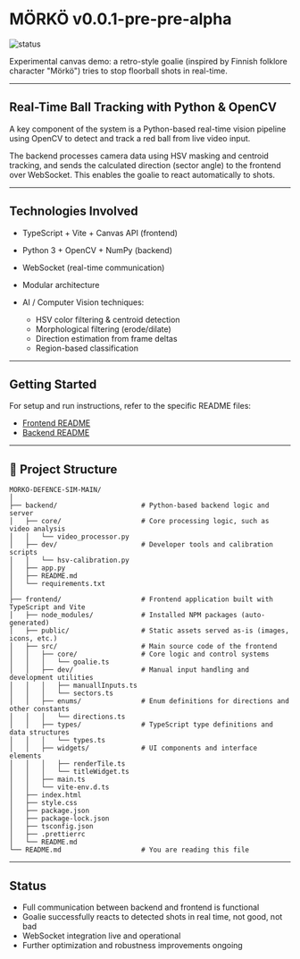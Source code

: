 # MÖRKÖ v0.0.1-pre-pre-alpha

![status](https://img.shields.io/badge/status-unstable--and--proud-red)

Experimental canvas demo: a retro-style goalie (inspired by Finnish folklore character "Mörkö") tries to stop floorball shots in real-time.

---

## Real-Time Ball Tracking with Python & OpenCV

A key component of the system is a Python-based real-time vision pipeline using OpenCV to detect and track a red ball from live video input.

The backend processes camera data using HSV masking and centroid tracking, and sends the calculated direction (sector angle) to the frontend over WebSocket. This enables the goalie to react automatically to shots.

---

## Technologies Involved

* TypeScript + Vite + Canvas API (frontend)
* Python 3 + OpenCV + NumPy (backend)
* WebSocket (real-time communication)
* Modular architecture
* AI / Computer Vision techniques:

  * HSV color filtering & centroid detection
  * Morphological filtering (erode/dilate)
  * Direction estimation from frame deltas
  * Region-based classification

---

## Getting Started

For setup and run instructions, refer to the specific README files:

* [Frontend README](./frontend/README.md)
* [Backend README](./backend/README.md)

---

## 📁 Project Structure

```
MORKO-DEFENCE-SIM-MAIN/
│
├── backend/                     # Python-based backend logic and server
│   ├── core/                    # Core processing logic, such as video analysis
│   │   └── video_processor.py
│   ├── dev/                     # Developer tools and calibration scripts
│   │   └── hsv-calibration.py
│   ├── app.py
│   ├── README.md
│   └── requirements.txt
│
├── frontend/                    # Frontend application built with TypeScript and Vite
│   ├── node_modules/            # Installed NPM packages (auto-generated)
│   ├── public/                  # Static assets served as-is (images, icons, etc.)
│   ├── src/                     # Main source code of the frontend
│   │   ├── core/                # Core logic and control systems
│   │   │   └── goalie.ts
│   │   ├── dev/                 # Manual input handling and development utilities
│   │   │   ├── manuallInputs.ts
│   │   │   └── sectors.ts
│   │   ├── enums/               # Enum definitions for directions and other constants
│   │   │   └── directions.ts
│   │   ├── types/               # TypeScript type definitions and data structures
│   │   │   └── types.ts
│   │   ├── widgets/             # UI components and interface elements
│   │   │   ├── renderTile.ts
│   │   │   └── titleWidget.ts
│   │   ├── main.ts
│   │   └── vite-env.d.ts
│   ├── index.html
│   ├── style.css
│   ├── package.json
│   ├── package-lock.json
│   ├── tsconfig.json
│   ├── .prettierrc
│   └── README.md
└── README.md                    # You are reading this file

```

---

##  Status

- Full communication between backend and frontend is functional
- Goalie successfully reacts to detected shots in real time, not good, not bad
- WebSocket integration live and operational
- Further optimization and robustness improvements ongoing
